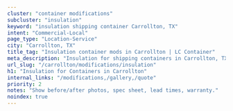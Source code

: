 ```yaml
---
cluster: "container modifications"
subcluster: "insulation"
keyword: "insulation shipping container Carrollton, TX"
intent: "Commercial-Local"
page_type: "Location-Service"
city: "Carrollton, TX"
title_tag: "Insulation container mods in Carrollton | LC Container"
meta_description: "Insulation for shipping containers in Carrollton, TX. Local fabrication & pro install. LC Container — Since 2003. Get a quote."
url_slug: "/carrollton/modifications/insulation"
h1: "Insulation for Containers in Carrollton"
internal_links: "/modifications,/gallery,/quote"
priority: 2
notes: "Show before/after photos, spec sheet, lead times, warranty."
noindex: true
---
```


<!-- TODO: Add unique city/inventory copy, images, and internal links here. -->
